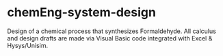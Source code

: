 # chemEng-system-design
Design of a chemical process that synthesizes Formaldehyde. All calculus and design drafts are made via Visual Basic code integrated with Excel &amp; Hysys/Unisim.
